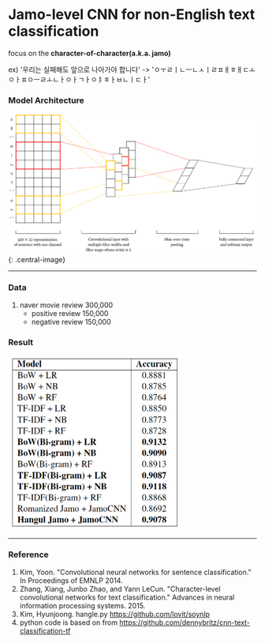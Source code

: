 # Jamo-level CNN for non-English text classification

focus on the **character-of-character(a.k.a. jamo)**

ex) '우리는 실패해도 앞으로 나아가야 합니다' -> 'ㅇㅜㄹㅣㄴㅡㄴㅅㅣㄹㅍㅐㅎㅐㄷㅗㅇㅏㅍㅇㅡㄹㅗㄴㅏㅇㅏㄱㅏㅇㅑㅎㅏㅂㄴㅣㄷㅏ'

### Model Architecture

![jamocnn](./paper/figure/jamocnn.png){: .central-image}

---

### Data
1. naver movie review 300,000
   * positive review 150,000
   * negative review 150,000

### Result

<img src="./paper/figure/jamocnn_result.png" width="350">

---

### Reference

1. Kim, Yoon. "Convolutional neural networks for sentence classification." In Proceedings of EMNLP 2014.
2. Zhang, Xiang, Junbo Zhao, and Yann LeCun. "Character-level convolutional networks for text classification." Advances in neural information processing systems. 2015.
3. Kim, Hyunjoong. hangle.py https://github.com/lovit/soynlp
4. python code is based on from https://github.com/dennybritz/cnn-text-classification-tf
